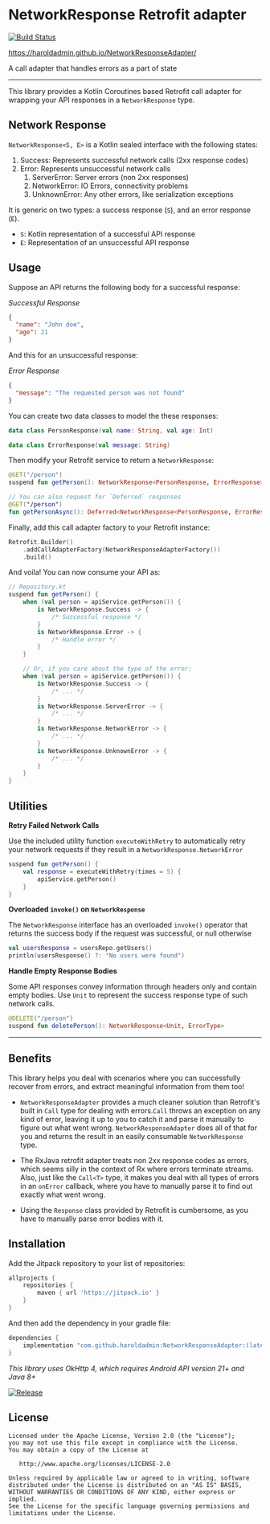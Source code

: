 # NetworkResponse Retrofit adapter

[![Build Status](https://github.com/haroldadmin/networkresponseadapter/workflows/CI/badge.svg)](https://github.com/haroldadmin/networkresponseadapter/actions)

https://haroldadmin.github.io/NetworkResponseAdapter/

A call adapter that handles errors as a part of state

---

This library provides a Kotlin Coroutines based Retrofit call adapter for wrapping your API responses in
a `NetworkResponse` type.

## Network Response

`NetworkResponse<S, E>` is a Kotlin sealed interface with the following states:

1. Success: Represents successful network calls (2xx response codes)
2. Error: Represents unsuccessful network calls
    1. ServerError: Server errors (non 2xx responses)
    2. NetworkError: IO Errors, connectivity problems
    3. UnknownError: Any other errors, like serialization exceptions

It is generic on two types: a success response (`S`), and an error response (`E`).

- `S`: Kotlin representation of a successful API response
- `E`: Representation of an unsuccessful API response

## Usage

Suppose an API returns the following body for a successful response:

_Successful Response_

```json
{
  "name": "John doe",
  "age": 21
}
```

And this for an unsuccessful response:

_Error Response_

```json
{
  "message": "The requested person was not found"
}
```

You can create two data classes to model the these responses:

```kotlin
data class PersonResponse(val name: String, val age: Int)

data class ErrorResponse(val message: String)
```

Then modify your Retrofit service to return a `NetworkResponse`:

```kotlin
@GET("/person")
suspend fun getPerson(): NetworkResponse<PersonResponse, ErrorResponse>>

// You can also request for `Deferred` responses
@GET("/person")
fun getPersonAsync(): Deferred<NetworkResponse<PersonResponse, ErrorResponse>>
```

Finally, add this call adapter factory to your Retrofit instance:

```kotlin
Retrofit.Builder()
    .addCallAdapterFactory(NetworkResponseAdapterFactory())
    .build()
```

And voila! You can now consume your API as:

```kotlin
// Repository.kt
suspend fun getPerson() {
    when (val person = apiService.getPerson()) {
        is NetworkResponse.Success -> {
            /* Successful response */
        }
        is NetworkResponse.Error -> {
            /* Handle error */
        }
    }

    // Or, if you care about the type of the error:
    when (val person = apiService.getPerson()) {
        is NetworkResponse.Success -> {
            /* ... */
        }
        is NetworkResponse.ServerError -> {
            /* ... */
        }
        is NetworkResponse.NetworkError -> {
            /* ... */
        }
        is NetworkResponse.UnknownError -> {
            /* ... */
        }
    }
}
```

## Utilities

**Retry Failed Network Calls**

Use the included utility function `executeWithRetry` to automatically retry your network requests if they result in
a `NetworkResponse.NetworkError`

```kotlin
suspend fun getPerson() {
    val response = executeWithRetry(times = 5) {
        apiService.getPerson()
    }
}
```

**Overloaded `invoke()` on `NetworkResponse`**

The `NetworkResponse` interface has an overloaded `invoke()` operator that returns the success body if the request was
successful, or null otherwise

```kotlin
val usersResponse = usersRepo.getUsers()
println(usersResponse() ?: "No users were found")
```

**Handle Empty Response Bodies**

Some API responses convey information through headers only and contain empty bodies. Use `Unit` to represent the success
response type of such network calls.

```kotlin
@DELETE("/person")
suspend fun deletePerson(): NetworkResponse<Unit, ErrorType>
```

---

## Benefits

This library helps you deal with scenarios where you can successfully recover from errors, and extract meaningful
information from them too!

- `NetworkResponseAdapter` provides a much cleaner solution than Retrofit's built in `Call` type for dealing with
  errors.`Call` throws an exception on any kind of error, leaving it up to you to catch it and parse it manually to
  figure out what went wrong. `NetworkResponseAdapter` does all of that for you and returns the result in an easily
  consumable `NetworkResponse` type.

- The RxJava retrofit adapter treats non 2xx response codes as errors, which seems silly in the context of Rx where
  errors terminate streams. Also, just like the `Call<T>` type, it makes you deal with all types of errors in
  an `onError` callback, where you have to manually parse it to find out exactly what went wrong.

- Using the `Response` class provided by Retrofit is cumbersome, as you have to manually parse error bodies with it.

## Installation

Add the Jitpack repository to your list of repositories:

```groovy
allprojects {
    repositories {
        maven { url 'https://jitpack.io' }
    }
}
```

And then add the dependency in your gradle file:

```groovy
dependencies {
    implementation "com.github.haroldadmin:NetworkResponseAdapter:(latest-version)"
}
```

_This library uses OkHttp 4, which requires Android API version 21+ and Java 8+_

[![Release](https://jitpack.io/v/haroldadmin/NetworkResponseAdapter.svg)](https://jitpack.io/#haroldadmin/NetworkResponseAdapter)

## License

```text
Licensed under the Apache License, Version 2.0 (the "License");
you may not use this file except in compliance with the License.
You may obtain a copy of the License at

   http://www.apache.org/licenses/LICENSE-2.0

Unless required by applicable law or agreed to in writing, software
distributed under the License is distributed on an "AS IS" BASIS,
WITHOUT WARRANTIES OR CONDITIONS OF ANY KIND, either express or implied.
See the License for the specific language governing permissions and
limitations under the License.
```
